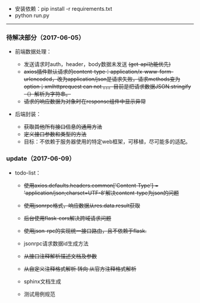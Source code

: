 - 安装依赖：pip install -r requirements.txt
- python run.py

- - -
### 待解决部分（2017-06-05）

- 前端数据处理：

  - 发送请求时auth，header，body数据未发送 ~~(get-api功能优先)~~
  - ~~axios插件默认请求的content-type：application/x-www-form-urlencoded，改为application/json是请求失败，请求methods变为option；xmlhttprequest can not 。。。目前是把请求数据JSON.stringify（）解析为字符串。~~
  - ~~请求的响应数据为对象时在response组件中显示异常~~

- 后端封装：
  - ~~获取其他所有接口信息的通用方法~~
  - ~~定义接口参数和类型的方法~~
  - 目标：不依赖于服务器使用的特定web框架，可移植，尽可能多的适配。


### update（2017-06-09）

- todo-list：

  - ~~使用axios.defaults.headers.common['Content-Type'] = 'application/json;charset=UTF-8'解决content-type为json的问题~~

  - ~~使用jsonrpc格式，响应数据从res.data.result获取~~

  - ~~后台使用flask-cors解决跨域请求问题~~

  - ~~使用json-rpc的实现统一接口路由，且不依赖于flask.~~

  - jsonrpc请求数据id生成方法

  - ~~从接口注释解析描述文档及参数~~

  - ~~从自定义注释格式解析 转向  从官方注释格式解析~~

  - sphinx文档生成

  - 测试用例规范
